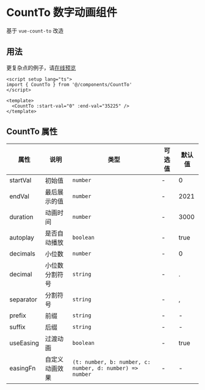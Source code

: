 # CountTo 数字动画组件

基于 `vue-count-to` 改造

## 用法

更复杂点的例子，请[在线预览](https://element-plus-admin.cn/#/components/count-to)

```vue
<script setup lang="ts">
import { CountTo } from '@/components/CountTo'
</script>

<template>
  <CountTo :start-val="0" :end-val="35225" />
</template>

```

## CountTo 属性

| 属性 | 说明 | 类型 | 可选值 | 默认值 |
| ---- | ---- | ---- | ---- | ---- |
| startVal | 初始值 | `number` | - | 0 |
| endVal | 最后展示的值 | `number` | - | 2021 |
| duration | 动画时间 | `number` | - | 3000 |
| autoplay | 是否自动播放 | `boolean` | - | true |
| decimals | 小位数 | `number` | - | 0 |
| decimal | 小位数分割符号 | `string` | - | . |
| separator | 分割符号 | `string` | - | , |
| prefix | 前缀 | `string` | - | - |
| suffix | 后缀 | `string` | - | - |
| useEasing | 过渡动画 | `boolean` | - | true |
| easingFn | 自定义动画效果 | `(t: number, b: number, c: number, d: number) => number` | - | - |
